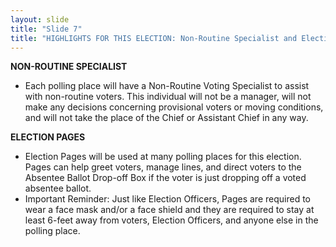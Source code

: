 ```yaml
---
layout: slide
title: "Slide 7"
title: "HIGHLIGHTS FOR THIS ELECTION: Non-Routine Specialist and Election pages"
---
```


**NON-ROUTINE SPECIALIST**

- Each polling place will have a Non-Routine Voting Specialist to assist with non-routine voters. This individual will not be a manager, will not make any decisions concerning provisional voters or moving conditions, and will not take the place of the Chief or Assistant Chief in any way.

**ELECTION PAGES**

- Election Pages will be used at many polling places for this election. Pages can help greet voters, manage lines, and direct voters to the Absentee Ballot Drop-off Box if the voter is just dropping off a voted absentee ballot.
- Important Reminder: Just like Election Officers, Pages are required to wear a face mask and/or a face shield and they are required to stay at least 6-feet away from voters, Election Officers, and anyone else in the polling place.
